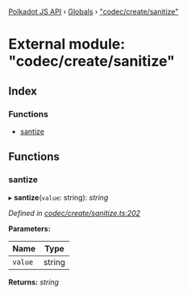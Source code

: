 [Polkadot JS API](../README.md) › [Globals](../globals.md) › ["codec/create/sanitize"](_codec_create_sanitize_.md)

# External module: "codec/create/sanitize"

## Index

### Functions

* [santize](_codec_create_sanitize_.md#santize)

## Functions

###  santize

▸ **santize**(`value`: string): *string*

*Defined in [codec/create/sanitize.ts:202](https://github.com/polkadot-js/api/blob/c077d0f2e7/packages/types/src/codec/create/sanitize.ts#L202)*

**Parameters:**

Name | Type |
------ | ------ |
`value` | string |

**Returns:** *string*
